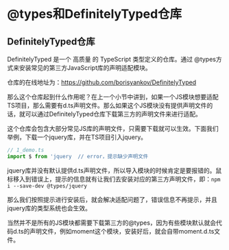 # @types和DefinitelyTyped仓库

## DefinitelyTyped仓库

 DefinitelyTyped 是一个 高质量 的 TypeScript 类型定义的仓库。通过 @types方式来安装常见的第三方JavaScript库的声明适配模块。

仓库的在线地址为：https://github.com/borisyankov/DefinitelyTyped

那么这个仓库起到什么作用呢？在上一个小节中讲到，如果一个JS模块想要适配TS项目，那么需要有d.ts声明文件。那么如果这个JS模块没有提供声明文件的话，就可以通过DefinitelyTyped仓库下载第三方的声明文件来进行适配。

这个仓库会包含大部分常见JS库的声明文件，只需要下载就可以生效。下面我们举例，下载一个jquery库，并在TS项目引入jquery。

```typescript
// 1_demo.ts
import $ from 'jquery  // error，提示缺少声明文件
```

jquery库并没有默认提供d.ts声明文件，所以导入模块的时候肯定是要报错的。鼠标移入到错误上，提示的信息就有让我们去安装对应的第三方声明文件，即：`npm i --save-dev @types/jquery`

那么我们按照提示进行安装后，就会解决适配问题了，错误信息不再提示，并且jquery库的类型系统也会生效。

当然并不是所有的JS模块都需要下载第三方的@types，因为有些模块默认就会代码d.ts的声明文件，例如moment这个模块，安装好后，就会自带moment.d.ts文件。
